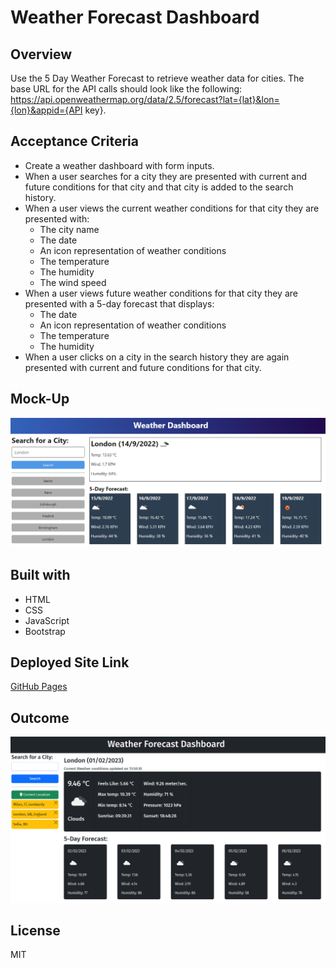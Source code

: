 # Weather Forecast Dashboard

## Overview
Use the 5 Day Weather Forecast to retrieve weather data for cities. The base URL for the API calls should look like the following: https://api.openweathermap.org/data/2.5/forecast?lat={lat}&lon={lon}&appid={API key}.


## Acceptance Criteria

* Create a weather dashboard with form inputs.
* When a user searches for a city they are presented with current and future conditions for that city and that city is added to the search history.
* When a user views the current weather conditions for that city they are presented with:
    * The city name
    * The date
    * An icon representation of weather conditions
    * The temperature
    * The humidity
    * The wind speed
* When a user views future weather conditions for that city they are presented with a 5-day forecast that displays:
    * The date
    * An icon representation of weather conditions
    * The temperature
    * The humidity
* When a user clicks on a city in the search history they are again presented with current and future conditions for that city.


## Mock-Up
![Weather Dashboard demo](/assets/demo.png)


## Built with
* HTML
* CSS
* JavaScript
* Bootstrap

## Deployed Site Link
[GitHub Pages](https://apyosi.github.io/weather-forecast/)

## Outcome
![Weather Forecast Dashboard outcome](/assets/outcome.png)


## License
MIT
